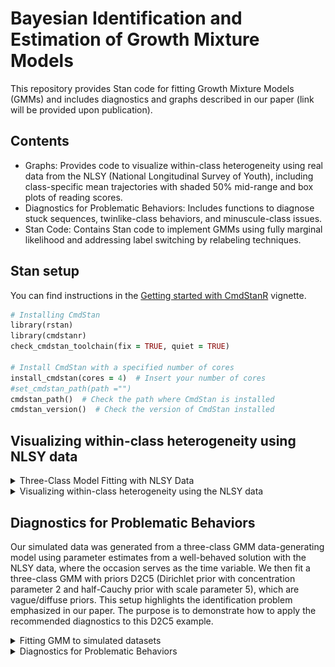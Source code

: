 # Bayesian Identification and Estimation of Growth Mixture Models
This repository provides Stan code for fitting Growth Mixture Models (GMMs) and includes diagnostics and graphs described in our paper (link will be provided upon publication).


## Contents

- Graphs: Provides code to visualize within-class heterogeneity using real data from the NLSY (National Longitudinal Survey of Youth), including class-specific mean trajectories with shaded 50% mid-range and box plots of reading scores. 
- Diagnostics for Problematic Behaviors: Includes functions to diagnose stuck sequences, twinlike-class behaviors, and minuscule-class issues.
- Stan Code: Contains Stan code to implement GMMs using fully marginal likelihood and addressing label switching by relabeling techniques.

## Stan setup

You can find instructions in the [Getting started with CmdStanR](https://mc-stan.org/cmdstanr/articles/cmdstanr.html) vignette.
```ruby
# Installing CmdStan
library(rstan)
library(cmdstanr)
check_cmdstan_toolchain(fix = TRUE, quiet = TRUE)

# Install CmdStan with a specified number of cores
install_cmdstan(cores = 4)  # Insert your number of cores
#set_cmdstan_path(path ="")
cmdstan_path()  # Check the path where CmdStan is installed
cmdstan_version()  # Check the version of CmdStan installed
```


## Visualizing within-class heterogeneity using NLSY data

<details>
<summary>Three-Class Model Fitting with NLSY Data</summary><br/>
This section includes functions to read the NLSY data, compile and run the Stan model, and handle label switching.
  
### 1. Reading the NLSY data
We start by reading the dataset, checking for missing values, and removing any rows with missing data.

```ruby
# Load required packages
library(haven)  # For reading .sav files
library(dplyr)  # For data manipulation
# Read the dataset
CurranLong <- read_sav("NLSY_data_application/CurranLong.sav")
# Check for missing values
sum(is.na(CurranLong))
# Remove rows with missing data
CurranLong_nm <- na.omit(CurranLong)
# Display the first few rows of the cleaned dataset
head(CurranLong_nm)
```
### 2. Compiling the Stan model
We compile a GMM with marginal likelihood using Stan.

```ruby
# Specify the path to the Stan model file
sq_GMM_ML_file <- file.path(cmdstan_path(), "GMM_ML.stan")
# Compile the Stan model
sq_GMM_ML_mod <- cmdstan_model(sq_GMM_ML_file)
```

### 3. Preparing data for the Stan model
We prepare a data list for fitting the Stan model. In this example, we fit a GMM with a Dirichlet prior (concentration parameter $\alpha = 10$) for the class probability parameters (i.e., D10) and a Half-Normal prior (scale parameter $\gamma = 50$) for the random-intercept and random-slope standard deviations (i.e., N50).

```ruby
# Function to prepare data list for Stan model
sq_GMMs_data_list <- function(GMM_dat, K) {
  # Calculate the cluster size for each subject
  cluster_size = GMM_dat %>% group_by(id) %>% 
    summarise(cluster_size = n()) %>% 
    pull(cluster_size)
  # Create a list of data to be passed to the Stan model
  GMM_list <- list(
    Subject = as.numeric(factor(GMM_dat$id, labels = 1:length(unique(GMM_dat$id)))),
    y = GMM_dat$read,
    time = GMM_dat$kidage6,
    time_sq = GMM_dat$kidagesq,
    N = nrow(GMM_dat),
    J = length(unique(GMM_dat$id)),
    s = cluster_size,
    K = K,
    Dir_alpha = 10.0,
    Normal_scale = 50,
    eta = 2
  )
  return(GMM_list)
}
```
### 4. Running the Stan model
We fit a three-class GMM to the NLSY data using 5 chains, each running 1,000 iterations. We use a smaller step size of 0.01 and save the warmup iterations.
```ruby
# Fit the Stan model
GMM_ML_fit_3c <- sq_GMM_ML_mod$sample(
  data = sq_GMMs_data_list(CurranLong_nm, K = 3),
  chains = 5,
  iter_sampling = 1000,
  refresh = 1000,  
  save_warmup = TRUE,
  step_size = 0.01
)
# Save the Stan object for later usage
GMM_ML_fit_3c$save_object("GMM_ML_fit_3c_D10N50.rds")
```

### 5. Handling label switching
After obtaining the Stan object, we handle label switching. This involves post-processing the MCMC samples to ensure that the labels are consistent across iterations and chains.
```ruby
# Define constants
K = 3  # Number of classes
m = 5000  # Number of chains * number of iterations
S = 405  # Number of level-2 subjects
J = 8  # Number of parameters needed for post-hoc relabeling  
var3 <- c("lambda", "mu_intercept", "mu_slope", "sq_mu_slope", 
          "sigma_e", "Omega[1,1,2]", "Omega[2,1,2]", "Omega[3,1,2]", 
          "sigma_u[1,1]", "sigma_u[1,2]", "sigma_u[2,1]", "sigma_u[2,2]",
          "sigma_u[3,1]", "sigma_u[3,2]", "pred_class_dis", "pred_class", "lp__")

# Extract posterior samples for the specified variables
post_par_3c <- GMM_ML_fit_3c$draws(format = "df", variable = "pred_class") 
post_par <- GMM_ML_fit_3c$draws(format = "df", variable = var3)

# Prepare arrays for post-processing
post_par_3c_1 <- post_par_3c %>% select(ends_with('1]')) %>% as.matrix()
post_par_3c_2 <- post_par_3c %>% select(ends_with('2]')) %>% as.matrix()
post_par_3c_3 <- post_par_3c %>% select(ends_with('3]')) %>% as.matrix()
post_class_p <- array(c(post_par_3c_1, post_par_3c_2, post_par_3c_3), dim = c(m, S, 3))

post_class <- array(data = NA, dim = c(m, S))
for (i in 1:m) {
  post_class[i, ] <- apply(post_class_p[i, , ], MARGIN = 1, which.max)
}
# Initialize MCMC arrays
mcmc <- array(data = NA, dim = c(m, K, J + S))
# Fill MCMC arrays with posterior samples
mcmc[, 1, 1] <- post_par$`lambda[1]`
mcmc[, 2, 1] <- post_par$`lambda[2]`
mcmc[, 3, 1] <- post_par$`lambda[3]`
mcmc[, 1, 2] <- post_par$`mu_intercept[1]`
mcmc[, 2, 2] <- post_par$`mu_intercept[2]`
mcmc[, 3, 2] <- post_par$`mu_intercept[3]`
mcmc[, 1, 3] <- post_par$`mu_slope[1]`
mcmc[, 2, 3] <- post_par$`mu_slope[2]`
mcmc[, 3, 3] <- post_par$`mu_slope[3]`
mcmc[, 1, 4] <- post_par$`Omega[1,1,2]`
mcmc[, 2, 4] <- post_par$`Omega[2,1,2]`
mcmc[, 3, 4] <- post_par$`Omega[3,1,2]`
mcmc[, 1, 5] <- post_par$`sigma_u[1,1]`
mcmc[, 2, 5] <- post_par$`sigma_u[2,1]`
mcmc[, 3, 5] <- post_par$`sigma_u[3,1]`
mcmc[, 1, 6] <- post_par$`sigma_u[1,2]`
mcmc[, 2, 6] <- post_par$`sigma_u[2,2]`
mcmc[, 3, 6] <- post_par$`sigma_u[3,2]`
mcmc[, , 7] <- post_par$sigma_e
mcmc[, 1, 8] <- post_par$`sq_mu_slope[1]`
mcmc[, 2, 8] <- post_par$`sq_mu_slope[2]`
mcmc[, 3, 8] <- post_par$`sq_mu_slope[3]`
for (i in 1:S) {
  mcmc[, 1, i + 8] <- as.matrix(post_par)[, paste('pred_class[', i, ',1]', sep = '')]
  mcmc[, 2, i + 8] <- as.matrix(post_par)[, paste('pred_class[', i, ',2]', sep = '')]
  mcmc[, 3, i + 8] <- as.matrix(post_par)[, paste('pred_class[', i, ',3]', sep = '')]
}  
# Source post-processing script
source("Sim_result_example/PostProcessing_list.R")
# Apply post-processing to handle label switching
fit_permuted_3c <- post_processing(chains = 5, iteration = 1000, K = 3, J = J + S, post_class, mcmc, post_class_p, post_par)
# Save the processed results
saveRDS(fit_permuted_3c, "NLSY_ageApp/fit_permuted_3c_D10N100_d.rds")
```
</details>

<details>
<summary>Visualizing within-class heterogeneity using the NLSY data</summary><br/>
This section includes code to visualize class-specific mean trajectories with shaded 50% mid-ranges and box plots of reading scores. The detailed code is available in the [application graphs code.](NLSY_data_application/Application_diagnostics_graphs.code.R)

![Figure 1: Class-specific mean trajectories with shaded 50% mid-range and box-plots of reading scores.](Graphs/AgeAppl_D10N50.png)
</details>


## Diagnostics for Problematic Behaviors

Our simulated data was generated from a three-class GMM data-generating model using parameter estimates from a well-behaved solution with the NLSY data, where the occasion serves as the time variable. We then fit a three-class GMM with priors D2C5 (Dirichlet prior with concentration parameter 2 and half-Cauchy prior with scale parameter 5), which are vague/diffuse priors. This setup highlights the identification problem emphasized in our paper. The purpose is to demonstrate how to apply the recommended diagnostics to this D2C5 example.

<details>
<summary>Fitting GMM to simulated datasets</summary><br/>

This section includes functions to simulate datasets, compile and run the Stan model, and handle label switching. Detailed code and information are available in the [simulation design code.](Simulation_study/Sim_design.code.R) 

### 1. simulate dataset
`data_fun_MCMC` is a function to generate simulated data for MCMC. Refer to the [simulation code](Simulation_study/SimCode.source.R) for more details.
```ruby
# Load saved simulated datasets
data_files <- list.files("~/SimDat", 
                         full.names = TRUE,
                         pattern = "SimulatedData_a")  # Identify file names

SimDat <- data_files %>% 
  map(function(path) {
    read_csv(path)  # Read each dataset into a list
  })   
```
### 2. Running model
`Stan_D2C5` is a function to run MCMC with a Dirichlet prior with a concentration parameter of 2 and a Half-Cauchy prior with a scale of 5. Detailed code can be found in the [MCMC code.](Simulation_study/MCMC.source.R)
```ruby

# Compiling a GMM with marginal likelihood
sq_GMM_ML_file <- file.path(cmdstan_path(), "GMM_ML.stan")
sq_GMM_ML_mod <- cmdstan_model(sq_GMM_ML_file)

# Saving Stan objects for each dataset
for (i in 1:length(SimDat)) {
  source("~/MCMC.source.R")  # Source the R script containing Stan_D2C5 function
  setwd("~/BayesIdentify/MCMCResults_D2C5")  # Set working directory for saving results
  Stan_D2C5(SimDat[[i]], K = 3)$save_object(sprintf("Stan_a%i.rds", i))  # Save Stan objects
}

```

### 3. Handling label switching
`pp_sss` is a label switching function that takes a Stan fit object, the number of chains, and the number of iterations as inputs.

</details>


<details>
<summary>Diagnostics for Problematic Behaviors</summary><br/>

In this section, we outline four steps of our recommended diagnostic process to identify problematic behaviors (i.e., persistently stuck sequences/chains, miniscule-class sequences, and twinlike-class chains). The code to run these diagnostics can be found in [simulation diagnostics example code.](Simulation_study/Sim_diagnostics_example.code.R)

```ruby
# Load saved simulated datasets
data_files <- list.files("~/Simulation_study/SimDat", full.names = TRUE, pattern = "SimulatedData_a")
SimDat <- data_files %>% map(read_csv)

# Function to read MCMC results from a directory
read_Stan_in_directory <- function(directory) {
  file_paths <- list.files(directory, full.names = TRUE, pattern = "Stan_a")
  file_contents <- map(file_paths, readRDS)
  return(file_contents)
}
# Function to read files from a specific subdirectory
read_files_in_directory <- function(subdirectory) {
  directory <- paste("Simulation_study/MCMCResults_", subdirectory, sep = "")
  file_paths <- list.files(directory, full.names = TRUE, pattern = "rep_a")
  file_contents <- map(file_paths, readRDS)
  
  # Read the log likelihood file
  log_l_path <- file.path(directory, "log_l.rds")
  log_l <- readRDS(log_l_path)
  
  return(list(log_l = log_l, priors = file_contents))
}

# Replace "D2C5" with your desired subdirectory
results_D2C5 <- read_files_in_directory("D2C5")

# Load Distinguishability Index (DI) results
DI_results_D2 <- readRDS("Simulation_study/Sim_result/DI_results_D2.rds")
# Access D2C5 results from the loaded results
priors <- results_D2C5$priors
```
### Step 1: Initial Screening based on $\hat{R}$

In this step, we utilize functions from the [diagnostics source file](Diagnostics/Diagnostics.source.R). First, the `traceData_ESS` function reorganizes our dataset so that class numbers align with their probabilities. Specifically, it ranks class 1 as the smallest with the lowest probabilities and assigns their specific parameters accordingly.

Next, the `split_data_into_arrays` function is applied to segment the original dataset (comprising 100 chains) into smaller arrays, each containing a specified number of chains (chains_per_array). For our analysis, we choose to split the data into arrays with 4 chains each, which is a common practice among Stan users.

After preparing our data in smaller arrays, we use the `Rhat_diag_by_chains` function to perform diagnostics. This function evaluates the health of our Markov Chains by calculating the average $\hat{R}$ value for each batch of 4 chains. If any $\hat{R}$ values exceed 1.10, the function raises a warning. This helps us identify potential convergence issues in our GMM analysis.
```ruby
# Reorder data 
Data_reordered_nonPermu <- traceData_ESS(priors, 1, ESS_var = "mu_intercept_1", ESS_chain = 50)$data

# Split data into arrays based on 4 chains per array
resulting_arrays <- split_data_into_arrays(Data_reordered_nonPermu, chains_per_array = 4)

# Perform Rhat diagnostics on batches of 4 chains
Rhat_diag_by_chains(resulting_arrays, small_threshold = 1.10)
```
For example, when you run `Rhat_diag_by_chains`, it might output something like this:
```ruby
> Rhat_diag_by_chains(resulting_arrays, small_threshold = 1.10)
Out of 25 4-chain batches, 21 (84%) have parameters with Rhat values greater than 1.10.
$Rhat_mean_by_array
 [1] 3.480820 1.137247 1.005135 1.006131 2.153176 3.981847 2.014383 1.010046 1.923170 1.404104 2.124564 1.458132 1.311442
[14] 1.010358 1.840502 1.349176 3.009403 3.040382 1.873492 3.420490 1.347379 1.372399 1.894034 1.888252 1.412714
```
Users can also use the `traceplot` function to visualize the ordered class probability parameters across specific chains. 
This function allows for customizable visualizations tailored to specific chains within the dataset.

```ruby
# Traceplot by chains
traceplot(Data_reordered = traceData(results_D2C5$priors, 1, 100000)$data, 
          num_chains = c(75:76), iterations_per_chain = 1000)$traceplot.by.chain
```

### Step 2: Stuck-sequence diagnostic
In this diagnostic step, we aim to identify sequences where parameter draws remain unchanged over consecutive iterations. This is achieved by calculating the moving standard deviation using a specified window size of 10 iterations (adjustable as needed). 
The [stuck_by_chain](Diagnostics/Stuck_sequence_diagnostic.source.R) function is used for this purpose, which is designed to detect stuck sequences within MCMC chains. Users have the flexibility to customize the size of the moving window used for standard deviation computation and specify the minimum length of a stuck sequence that should be considered significant. The stuck_by_chain function provides several outputs:
* Messages indicating which chains exhibit stuck sequences.
* The total number of chains with identified stuck sequences.
* Indices of chains where stuck sequences were detected.
* Chains that display persistent stuck behavior throughout all iterations.
* Lengths of the identified stuck sequences.

We apply `stuck_by_chain` to the D2C5 example using a window size of 10 and a stuck length of 20 to check for stuck sequences/chains.

```ruby
stuck <- lapply(seq_along(priors), 
                function(i) 
                  stuck_by_chain(priors[[i]], i, total_iter = 100000,
                                 iter_per_chain = 1000, window_size = 10, stuck_length = 20))


```
The result display:

```ruby
# Display results
stuck
> stuck
[[1]]
[[1]]$warnings
[1] "Stuck issue is observed in 38 chains, each at chains 2, 3, 4, 17, 18, 21, 22, 23, 25, 27, 34, 36, 38, 42, 44, 45, 50, 57, 59, 61, 66, 67, 68, 69, 71, 72, 73, 74, 77, 78, 80, 84, 87, 90, 91, 95, 96, 97"

[[1]]$index
[1] 1

[[1]]$num_chains_with_stuck
[1] 38

[[1]]$chains_with_stuck
 [1]  2  3  4 17 18 21 22 23 25 27 34 36 38 42 44 45 50 57 59 61 66 67 68 69 71 72 73 74 77 78 80 84 87 90 91 95 96 97

[[1]]$persistent_stuck_chain
 [1]  2  3  4 17 18 21 22 23 25 27 34 36 38 42 44 45 50 57 59 61 66 67 68 69 71 72 73 74 77 78 80 84 87 90 91 95 96 97

[[1]]$stuck_lengths
 [1] 1000 1000 1000   10   10   17   17   19 1000 1000 1000 1000 1000 1000 1000 1000 1000   16   14 1000 1000 1000 1000 1000 1000 1000 1000 1000 1000 1000 1000 1000 1000 1000 1000 1000 1000 1000 1000 1000 1000 1000
[43]   10 1000 1000 1000
```
This output indicates that out of 100 chains, a stuck issue is observed in 38 chains with a stuck length larger than the set threshold of 20 iterations, specifying which chains are affected. It also indicates which chains are persistently stuck and the lengths of the stuck sequences.

### Step 3: Twinlike-class diagnostic
To identify when class-specific parameters for a pair of classes are nearly indistinguishable, we employ the twinlike_classes function, which uses distinguishability index (DI) to assess the similarity between classes. A DI value approaching zero indicates twinlike-class behavior.

The [twinlike_classes](Diagnostics/Twinlike_classes_diagnostics.source.R) function generates a plot (`DI_plot`) showing the distinguishability index for different class pairs over iterations. It also returns a traceplot (`traceplot`) for selected chains, helping users visualize the MCMC chain behavior. The combined plot (`DIplot_traceplot`) presents both visualizations aligned vertically for comparison. Additionally, `filtered_DI_values` provides DI values that exceed a specified occurrence threshold (`happen_times` - 1), indicating classes with persistent similarities.

Application of `twinlike_classes`  to the D2C5 example:
```ruby
DI_data = DI_results_D2$D2C5
twinlike_classes(DI_data = DI_data, 
                 selected_chains = c(1:100), 
                 total_chains = 100, 
                 iter_per_chain = 1000, 
                 high_DI_value = 95, 
                 persist_length = 3,  
                 happen_times = 1)
```

The output figures display the traceplot of $\lambda^{(1)}$, $\lambda^{(2)}$, and $\lambda^{(3)}$ in the top panel, and the distinguishability index for all class pairs in the bottom panel. The results indicate that this D2C5 example does not exhibit twinlike-class sequences.
![Traceplot of class probabilities for three classes and DI plot for all class pairs](Graphs/D2C5_twinlike_diag_example.png)


### Step 4: Miniscule-class diagnostic

We use [diagnostics_graphs](Diagnostics/Three_diagnostic_graphs.source.R) function to analyze and visually assess occurrences of miniscule-class behavior. This function computes moving statistics, employs K-means clustering to identify miniscule-class behavior, and produces traceplots, moving average and standard deviation plots, and DI plots. These outputs are integrated to provide comprehensive visual diagnostics. Additionally, the function includes detailed warnings and information regarding instances where miniscule-class behavior is observed across chains, specifying the affected chains.


For example, we apply `diagnostics_graphs` to the D2C5 dataset, selecting the first four chains:

```ruby
DI_data = DI_results_D2$D2C5
# Function to perform diagnostics and generate visualizations for miniscule-class behavior
diagnostics_graphs(
  Data = traceData(priors, 1, 100000), #   Data: List containing MCMC trace data
  window_size = 10, #   window_size: Size of the moving window for computing statistics
  selected_chains = c(1:4), #   selected_chains: Indices of chains to analyze
  iter_per_chain = 1000, #   iter_per_chain: Number of iterations per chain
  top_percentile_threshold = 0.95, #   top_percentile_threshold: Threshold for identifying top percentile distances in clustering
  DI_data = DI_data, #   DI_data: Data for DI plots
  total_chains = 100, #   total_chains: Total number of chains in the MCMC run
  high_DI_value = 95, #   high_DI_value: Threshold for DI value
  persist_length = 3, #   persist_length: Minimum length of persistent DI values indicating DI value exceed the threshold
  happen_times = 1    #   happen_times: Occurrence threshold for DI values
)
```

The output figures display 1) the traceplot of $\lambda^{(1)}$, $\lambda^{(2)}$, and $\lambda^{(3)}$ in the top panel, 2) moving average and moving standard deviation of $\lambda^{(1)}$ in the middle panel, and 3) the distinguishability index for all class pairs in the bottom panel. The results indicate that this D2C5 example does exhibit miniscule-class behavior in Chain 1.
![Diagnostic figures for the D2C5 example](Graphs/D2C5_miniscule_diag_example.png)

</details>

